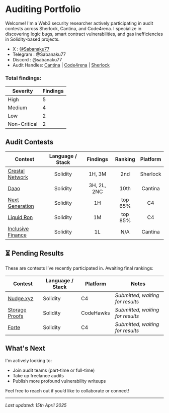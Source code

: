 # Auditing Portfolio

Welcome! I'm a Web3 security researcher actively participating in audit contests across Sherlock, Cantina, and Code4rena. I specialize in discovering logic bugs, smart contract vulnerabilities, and gas inefficiencies in Solidity-based projects.

- X : [@Sabanaku77](https://x.com/Sabanaku77)
- Telegram : @Sabanaku77
- Discord : @sabanaku77
- Audit Handles: [Cantina](https://cantina.xyz/u/sabanaku) | [Code4rena](https://code4rena.com/@sabanaku77) | [Sherlock](https://audits.sherlock.xyz/watson/sabanaku77)


### Total findings:

| Severity | Findings |
|----------|----------|
| High   | 5    |
| Medium | 4    |
| Low    | 2    |
| Non-Critical | 2    |

 

## Audit Contests
| Contest | Language / Stack | Findings | Ranking | Platform |
| - | :-: | :-: | :-: | :-: |
| [Crestal Network](https://audits.sherlock.xyz/contests/755) | Solidity | 1H, 3M | 2nd | Sherlock |
| [Daao](https://cantina.xyz/competitions/bd43bdd1-bc7f-473b-96c0-d35d37f3db33) | Solidity | 3H, 2L, 2NC | 10th | Cantina |
| [Next Generation](https://code4rena.com/audits/2025-01-next-generation) | Solidity | 1H | top 65%| C4 |
| [Liquid Ron](https://code4rena.com/audits/2025-01-liquid-ron) | Solidity | 1M | top 85%| C4 |
| [Inclusive Finance](https://cantina.xyz/competitions/3eff5a8f-b73a-4cfe-8c54-546b475548f0) | Solidity | 1L | N/A | Cantina |

## ⏳ Pending Results

These are contests I’ve recently participated in. Awaiting final rankings:

| Contest | Language / Stack | Platform | Notes |
|---------|------------------|----------|-------|
| [Nudge.xyz](https://code4rena.com/audits/2025-03-nudgexyz) | Solidity | C4 | *Submitted, waiting for results* |
| [Storage Proofs](https://codehawks.cyfrin.io/c/2025-03-curve) | Solidity | CodeHawks | *Submitted, waiting for results* |
| [Forte](https://code4rena.com/audits/2025-04-forte-float128-solidity-library) | Solidity| C4 |  *Submitted, waiting for results* |


##  What's Next
I'm actively looking to:
- Join audit teams (part-time or full-time)
- Take up freelance audits
- Publish more profound vulnerability writeups

Feel free to reach out if you’d like to collaborate or connect!

---

*Last updated: 15th April 2025*
